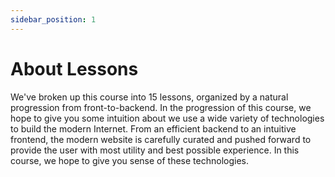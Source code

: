```yaml
---
sidebar_position: 1
---
```


# About Lessons

We've broken up this course into 15 lessons, organized by a natural progression from front-to-backend. In the progression of this course, we hope to give you some intuition about we use a wide variety of technologies to build the modern Internet. From an efficient backend to an intuitive frontend, the modern website is carefully curated and pushed forward to provide the user with most utility and best possible experience. In this course, we hope to give you sense of these technologies.

